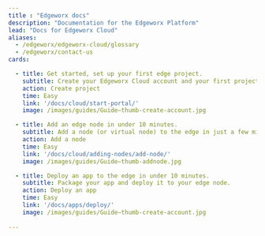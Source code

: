 ```yaml
---
title : "Edgeworx docs"
description: "Documentation for the Edgeworx Platform"
lead: "Docs for Edgeworx Cloud"
aliases:
  - /edgeworx/edgeworx-cloud/glossary
  - /edgeworx/contact-us
cards:

  - title: Get started, set up your first edge project.
    subtitle: Create your Edgeworx Cloud account and your first project.
    action: Create project
    time: Easy
    link: '/docs/cloud/start-portal/'
    image: /images/guides/Guide—thumb-create-account.jpg

  - title: Add an edge node in under 10 minutes.
    subtitle: Add a node (or virtual node) to the edge in just a few minutes.
    action: Add a node
    time: Easy
    link: '/docs/cloud/adding-nodes/add-node/'
    image: /images/guides/Guide—thumb-addnode.jpg

  - title: Deploy an app to the edge in under 10 minutes.
    subtitle: Package your app and deploy it to your edge node.
    action: Deploy an app
    time: Easy
    link: '/docs/apps/deploy/'
    image: /images/guides/Guide—thumb-create-account.jpg
  
---
```

